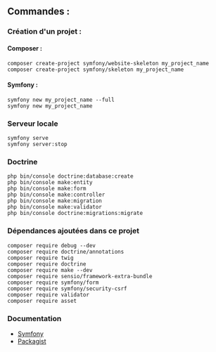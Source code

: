 ## Commandes :

### Création d'un projet :

#### Composer :
```
composer create-project symfony/website-skeleton my_project_name
composer create-project symfony/skeleton my_project_name
```

#### Symfony :
```
symfony new my_project_name --full
symfony new my_project_name
```

### Serveur locale
```
symfony serve
symfony server:stop
```

### Doctrine
```
php bin/console doctrine:database:create
php bin/console make:entity
php bin/console make:form
php bin/console make:controller
php bin/console make:migration
php bin/console make:validator
php bin/console doctrine:migrations:migrate
```

### Dépendances ajoutées dans ce projet
```
composer require debug --dev
composer require doctrine/annotations
composer require twig
composer require doctrine
composer require make --dev
composer require sensio/framework-extra-bundle
composer require symfony/form
composer require symfony/security-csrf
composer require validator
composer require asset
```

### Documentation
- [Symfony](https://symfony.com/doc/current/index.html)
- [Packagist](https://packagist.org/)
